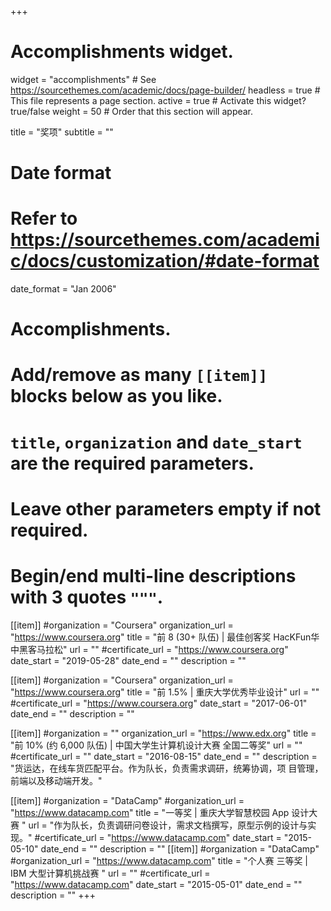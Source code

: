 +++
# Accomplishments widget.
widget = "accomplishments"  # See https://sourcethemes.com/academic/docs/page-builder/
headless = true  # This file represents a page section.
active = true  # Activate this widget? true/false
weight = 50  # Order that this section will appear.

title = "奖项"
subtitle = ""

# Date format
#   Refer to https://sourcethemes.com/academic/docs/customization/#date-format
date_format = "Jan 2006"

# Accomplishments.
#   Add/remove as many `[[item]]` blocks below as you like.
#   `title`, `organization` and `date_start` are the required parameters.
#   Leave other parameters empty if not required.
#   Begin/end multi-line descriptions with 3 quotes `"""`.

[[item]]
  #organization = "Coursera"
  organization_url = "https://www.coursera.org"
  title = "前 8 (30+ 队伍) | 最佳创客奖 HacKFun华中黑客马拉松"
  url = ""
  #certificate_url = "https://www.coursera.org"
  date_start = "2019-05-28"
  date_end = ""
  description = ""

[[item]]
  #organization = "Coursera"
  organization_url = "https://www.coursera.org"
  title = "前 1.5% | 重庆大学优秀毕业设计"
  url = ""
  #certificate_url = "https://www.coursera.org"
  date_start = "2017-06-01"
  date_end = ""
  description = ""

[[item]]
  #organization = ""
  organization_url = "https://www.edx.org"
  title = "前 10% (约 6,000 队伍) | 中国大学生计算机设计大赛 全国二等奖"
  url = ""
  #certificate_url = ""
  date_start = "2016-08-15"
  date_end = ""
  description = "货运达，在线车货匹配平台。作为队长，负责需求调研，统筹协调，项 目管理，前端以及移动端开发。"
  
[[item]]
  #organization = "DataCamp"
  #organization_url = "https://www.datacamp.com"
  title = "一等奖 | 重庆大学智慧校园 App 设计大赛 "
  url = "作为队长，负责调研问卷设计，需求文档撰写，原型示例的设计与实现。"
  #certificate_url = "https://www.datacamp.com"
  date_start = "2015-05-10"
  date_end = ""
  description = ""
[[item]]
  #organization = "DataCamp"
  #organization_url = "https://www.datacamp.com"
  title = "个人赛 三等奖 | IBM 大型计算机挑战赛 "
  url = ""
  #certificate_url = "https://www.datacamp.com"
  date_start = "2015-05-01"
  date_end = ""
  description = ""
+++
